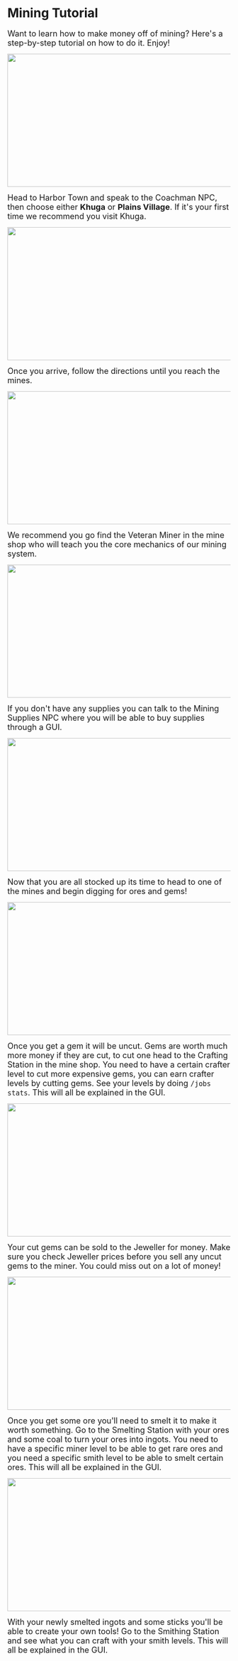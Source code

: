 # Mining Tutorial


<font size=4>Want to learn how to make money off of mining? Here's a step-by-step tutorial on how to do it. Enjoy!</font>

<p align=center><img src="https://s3.amazonaws.com/files.enjin.com/765924/modules/forum/attachments/Mining1_1614779177.png"
     width="600"
     height="300"></p></p>

<font size=4>Head to Harbor Town and speak to the Coachman NPC, then choose either **Khuga** or **Plains Village**. If it's your first time we recommend you visit Khuga.</font>

<p align=center><img src="https://s3.amazonaws.com/files.enjin.com/765924/modules/forum/attachments/Mining2_1614779178.png"
     width="600"
     height="300"></p>

<font size=4>Once you arrive, follow the directions until you reach the mines.</font>

<p align=center><img src="https://s3.amazonaws.com/files.enjin.com/765924/modules/forum/attachments/Mining3_1614779178.png"
     width="600"
     height="300"></p>

<font size=4>We recommend you go find the Veteran Miner in the mine shop who will teach you the core mechanics of our mining system.</font>

<p align=center><img src="https://s3.amazonaws.com/files.enjin.com/765924/modules/forum/attachments/Mining4_1614779179.png"
     width="600"
     height="300"></p>

<font size=4>If you don't have any supplies you can talk to the Mining Supplies NPC where you will be able to buy supplies through a GUI.</font>

<p align=center><img src="https://s3.amazonaws.com/files.enjin.com/765924/modules/forum/attachments/Mining5_1614779180.png"
     width="600"
     height="300"></p>

<font size=4>Now that you are all stocked up its time to head to one of the mines and begin digging for ores and gems!</font>

<p align=center><img src="https://s3.amazonaws.com/files.enjin.com/765924/modules/forum/attachments/Mining6_1614779180.png"
     width="600"
     height="300"></p>

<font size=4>Once you get a gem it will be uncut. Gems are worth much more money if they are cut, to cut one head to the Crafting Station in the mine shop. You need to have a certain crafter level to cut more expensive gems, you can earn crafter levels by cutting gems. See your levels by doing <code>/jobs stats</code>. This will all be explained in the GUI.</font>

<p align=center><img src="https://s3.amazonaws.com/files.enjin.com/765924/modules/forum/attachments/Mining7_1614779181.png"
     width="600"
     height="300"></p>

<font size=4>Your cut gems can be sold to the Jeweller for money. Make sure you check Jeweller prices before you sell any uncut gems to the miner. You could miss out on a lot of money!</font>

<p align=center><img src="https://s3.amazonaws.com/files.enjin.com/765924/modules/forum/attachments/Mining8_1614779181.png"
     width="600"
     height="300"></p>

<font size=4>Once you get some ore you'll need to smelt it to make it worth something. Go to the Smelting Station with your ores and some coal to turn your ores into ingots. You need to have a specific miner level to be able to get rare ores and you need a specific smith level to be able to smelt certain ores. This will all be explained in the GUI.</font>

<p align=center><img src="https://s3.amazonaws.com/files.enjin.com/765924/modules/forum/attachments/Mining9_1614779182.png"
     width="600"
     height="300"></p>

<font size=4>With your newly smelted ingots and some sticks you'll be able to create your own tools! Go to the Smithing Station and see what you can craft with your smith levels. This will all be explained in the GUI.</font>